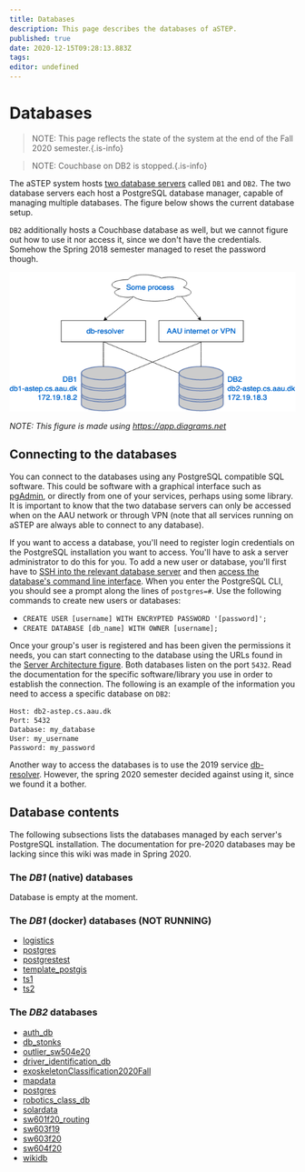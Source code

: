 ```yaml
---
title: Databases
description: This page describes the databases of aSTEP.
published: true
date: 2020-12-15T09:28:13.883Z
tags: 
editor: undefined
---
```


# Databases
> NOTE: This page reflects the state of the system at the end of the Fall 2020 semester.{.is-info}

> NOTE: Couchbase on DB2 is stopped.{.is-info}

The aSTEP system hosts [two database servers](/servers#db1-and-db2) called `DB1` and `DB2`. The two database servers each host a PostgreSQL database manager, capable of managing multiple databases. The figure below shows the current database setup.

`DB2` additionally hosts a Couchbase database as well, but we cannot figure out how to use it nor access it, since we don't have the credentials. Somehow the Spring 2018 semester managed to reset the password though.

![databasestructure-2020-spring.png](/database/databasestructure-2020-spring.png)

*NOTE: This figure is made using https://app.diagrams.net*

## Connecting to the databases

You can connect to the databases using any PostgreSQL compatible SQL software. This could be software with a graphical interface such as [pgAdmin](https://www.pgadmin.org/download/), or directly from one of your services, perhaps using some library. It is important to know that the two database servers can only be accessed when on the AAU network or through VPN (note that all services running on aSTEP are always able to connect to any database).

If you want to access a database, you'll need to register login credentials on the PostgreSQL installation you want to access. You'll have to ask a server administrator to do this for you. To add a new user or database, you'll first have to [SSH into the relevant database server](/servers#use-ssh-to-access-server-computers) and then [access the database's command line interface](/servers#db1-and-db2). When you enter the PostgreSQL CLI, you should see a prompt along the lines of `postgres=#`. Use the following commands to create new users or databases:

- `CREATE USER [username] WITH ENCRYPTED PASSWORD '[password]';`
- `CREATE DATABASE [db_name] WITH OWNER [username];`

Once your group's user is registered and has been given the permissions it needs, you can start connecting to the database using the URLs found in the [Server Architecture figure](/servers). Both databases listen on the port `5432`. Read the documentation for the specific software/library you use in order to establish the connection. The following is an example of the information you need to access a specific database on `DB2`:

```
Host: db2-astep.cs.aau.dk
Port: 5432
Database: my_database
User: my_username
Password: my_password
```

Another way to access the databases is to use the 2019 service [db-resolver](/services/db-resolver). However, the spring 2020 semester decided against using it, since we found it a bother.

## Database contents

The following subsections lists the databases managed by each server's PostgreSQL installation. The documentation for pre-2020 databases may be lacking since this wiki was made in Spring 2020.

### The *DB1* (native) databases

Database is empty at the moment.

### The *DB1* (docker) databases (NOT RUNNING)

 - [logistics](DB1/logistics)
 - [postgres](DB1/postgres)
 - [postgrestest](DB1/postgrestest)
 - [template_postgis](DB1/template-postgis)
 - [ts1](DB1/ts1)
 - [ts2](DB1/ts2)
 
### The *DB2* databases

- [auth_db](DB2/auth_db)
- [db_stonks](DB2/db_stonks)
- [outlier_sw504e20](DB2/outlier_sw504e20)
- [driver_identification_db](DB2/driver_identification_db)
- [exoskeletonClassification2020Fall](/databases/DB2/ExoskeletonClassification2020Fall)
- [mapdata](DB2/mapdata)
- [postgres](DB2/postgres)
- [robotics_class_db](DB2/robotics_class_db)
- [solardata](DB2/solardata)
- [sw601f20_routing](DB2/sw601f20_routing)
- [sw603f19](DB2/sw603f19)
- [sw603f20](DB2/sw603f20)
- [sw604f20](DB2/sw604f20)
- [wikidb](DB2/wikidb)
